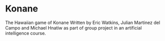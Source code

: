 # Konane
The Hawaiian game of Konane  Written by Eric Watkins, Julian Martinez del Campo and Michael Hnatiw as part of group project in an artificial intelligence course.
